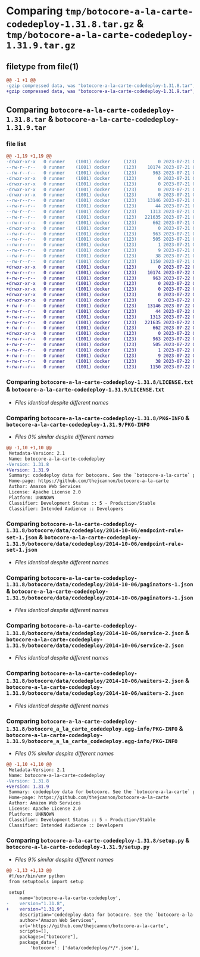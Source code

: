 # Comparing `tmp/botocore-a-la-carte-codedeploy-1.31.8.tar.gz` & `tmp/botocore-a-la-carte-codedeploy-1.31.9.tar.gz`

## filetype from file(1)

```diff
@@ -1 +1 @@
-gzip compressed data, was "botocore-a-la-carte-codedeploy-1.31.8.tar", last modified: Fri Jul 21 01:21:15 2023, max compression
+gzip compressed data, was "botocore-a-la-carte-codedeploy-1.31.9.tar", last modified: Sat Jul 22 01:20:18 2023, max compression
```

## Comparing `botocore-a-la-carte-codedeploy-1.31.8.tar` & `botocore-a-la-carte-codedeploy-1.31.9.tar`

### file list

```diff
@@ -1,19 +1,19 @@
-drwxr-xr-x   0 runner    (1001) docker     (123)        0 2023-07-21 01:21:15.170809 botocore-a-la-carte-codedeploy-1.31.8/
--rw-r--r--   0 runner    (1001) docker     (123)    10174 2023-07-21 01:21:14.000000 botocore-a-la-carte-codedeploy-1.31.8/LICENSE.txt
--rw-r--r--   0 runner    (1001) docker     (123)      963 2023-07-21 01:21:15.170809 botocore-a-la-carte-codedeploy-1.31.8/PKG-INFO
-drwxr-xr-x   0 runner    (1001) docker     (123)        0 2023-07-21 01:21:15.170809 botocore-a-la-carte-codedeploy-1.31.8/botocore/
-drwxr-xr-x   0 runner    (1001) docker     (123)        0 2023-07-21 01:21:15.170809 botocore-a-la-carte-codedeploy-1.31.8/botocore/data/
-drwxr-xr-x   0 runner    (1001) docker     (123)        0 2023-07-21 01:21:15.170809 botocore-a-la-carte-codedeploy-1.31.8/botocore/data/codedeploy/
-drwxr-xr-x   0 runner    (1001) docker     (123)        0 2023-07-21 01:21:15.170809 botocore-a-la-carte-codedeploy-1.31.8/botocore/data/codedeploy/2014-10-06/
--rw-r--r--   0 runner    (1001) docker     (123)    13146 2023-07-21 01:21:06.000000 botocore-a-la-carte-codedeploy-1.31.8/botocore/data/codedeploy/2014-10-06/endpoint-rule-set-1.json
--rw-r--r--   0 runner    (1001) docker     (123)       44 2023-07-21 01:21:06.000000 botocore-a-la-carte-codedeploy-1.31.8/botocore/data/codedeploy/2014-10-06/examples-1.json
--rw-r--r--   0 runner    (1001) docker     (123)     1313 2023-07-21 01:21:06.000000 botocore-a-la-carte-codedeploy-1.31.8/botocore/data/codedeploy/2014-10-06/paginators-1.json
--rw-r--r--   0 runner    (1001) docker     (123)   221635 2023-07-21 01:21:06.000000 botocore-a-la-carte-codedeploy-1.31.8/botocore/data/codedeploy/2014-10-06/service-2.json
--rw-r--r--   0 runner    (1001) docker     (123)      662 2023-07-21 01:21:06.000000 botocore-a-la-carte-codedeploy-1.31.8/botocore/data/codedeploy/2014-10-06/waiters-2.json
-drwxr-xr-x   0 runner    (1001) docker     (123)        0 2023-07-21 01:21:15.170809 botocore-a-la-carte-codedeploy-1.31.8/botocore_a_la_carte_codedeploy.egg-info/
--rw-r--r--   0 runner    (1001) docker     (123)      963 2023-07-21 01:21:15.000000 botocore-a-la-carte-codedeploy-1.31.8/botocore_a_la_carte_codedeploy.egg-info/PKG-INFO
--rw-r--r--   0 runner    (1001) docker     (123)      505 2023-07-21 01:21:15.000000 botocore-a-la-carte-codedeploy-1.31.8/botocore_a_la_carte_codedeploy.egg-info/SOURCES.txt
--rw-r--r--   0 runner    (1001) docker     (123)        1 2023-07-21 01:21:15.000000 botocore-a-la-carte-codedeploy-1.31.8/botocore_a_la_carte_codedeploy.egg-info/dependency_links.txt
--rw-r--r--   0 runner    (1001) docker     (123)        9 2023-07-21 01:21:15.000000 botocore-a-la-carte-codedeploy-1.31.8/botocore_a_la_carte_codedeploy.egg-info/top_level.txt
--rw-r--r--   0 runner    (1001) docker     (123)       38 2023-07-21 01:21:15.170809 botocore-a-la-carte-codedeploy-1.31.8/setup.cfg
--rw-r--r--   0 runner    (1001) docker     (123)     1150 2023-07-21 01:21:14.000000 botocore-a-la-carte-codedeploy-1.31.8/setup.py
+drwxr-xr-x   0 runner    (1001) docker     (123)        0 2023-07-22 01:20:18.356806 botocore-a-la-carte-codedeploy-1.31.9/
+-rw-r--r--   0 runner    (1001) docker     (123)    10174 2023-07-22 01:20:18.000000 botocore-a-la-carte-codedeploy-1.31.9/LICENSE.txt
+-rw-r--r--   0 runner    (1001) docker     (123)      963 2023-07-22 01:20:18.356806 botocore-a-la-carte-codedeploy-1.31.9/PKG-INFO
+drwxr-xr-x   0 runner    (1001) docker     (123)        0 2023-07-22 01:20:18.356806 botocore-a-la-carte-codedeploy-1.31.9/botocore/
+drwxr-xr-x   0 runner    (1001) docker     (123)        0 2023-07-22 01:20:18.356806 botocore-a-la-carte-codedeploy-1.31.9/botocore/data/
+drwxr-xr-x   0 runner    (1001) docker     (123)        0 2023-07-22 01:20:18.356806 botocore-a-la-carte-codedeploy-1.31.9/botocore/data/codedeploy/
+drwxr-xr-x   0 runner    (1001) docker     (123)        0 2023-07-22 01:20:18.356806 botocore-a-la-carte-codedeploy-1.31.9/botocore/data/codedeploy/2014-10-06/
+-rw-r--r--   0 runner    (1001) docker     (123)    13146 2023-07-22 01:20:09.000000 botocore-a-la-carte-codedeploy-1.31.9/botocore/data/codedeploy/2014-10-06/endpoint-rule-set-1.json
+-rw-r--r--   0 runner    (1001) docker     (123)       44 2023-07-22 01:20:09.000000 botocore-a-la-carte-codedeploy-1.31.9/botocore/data/codedeploy/2014-10-06/examples-1.json
+-rw-r--r--   0 runner    (1001) docker     (123)     1313 2023-07-22 01:20:09.000000 botocore-a-la-carte-codedeploy-1.31.9/botocore/data/codedeploy/2014-10-06/paginators-1.json
+-rw-r--r--   0 runner    (1001) docker     (123)   221635 2023-07-22 01:20:09.000000 botocore-a-la-carte-codedeploy-1.31.9/botocore/data/codedeploy/2014-10-06/service-2.json
+-rw-r--r--   0 runner    (1001) docker     (123)      662 2023-07-22 01:20:09.000000 botocore-a-la-carte-codedeploy-1.31.9/botocore/data/codedeploy/2014-10-06/waiters-2.json
+drwxr-xr-x   0 runner    (1001) docker     (123)        0 2023-07-22 01:20:18.356806 botocore-a-la-carte-codedeploy-1.31.9/botocore_a_la_carte_codedeploy.egg-info/
+-rw-r--r--   0 runner    (1001) docker     (123)      963 2023-07-22 01:20:18.000000 botocore-a-la-carte-codedeploy-1.31.9/botocore_a_la_carte_codedeploy.egg-info/PKG-INFO
+-rw-r--r--   0 runner    (1001) docker     (123)      505 2023-07-22 01:20:18.000000 botocore-a-la-carte-codedeploy-1.31.9/botocore_a_la_carte_codedeploy.egg-info/SOURCES.txt
+-rw-r--r--   0 runner    (1001) docker     (123)        1 2023-07-22 01:20:18.000000 botocore-a-la-carte-codedeploy-1.31.9/botocore_a_la_carte_codedeploy.egg-info/dependency_links.txt
+-rw-r--r--   0 runner    (1001) docker     (123)        9 2023-07-22 01:20:18.000000 botocore-a-la-carte-codedeploy-1.31.9/botocore_a_la_carte_codedeploy.egg-info/top_level.txt
+-rw-r--r--   0 runner    (1001) docker     (123)       38 2023-07-22 01:20:18.356806 botocore-a-la-carte-codedeploy-1.31.9/setup.cfg
+-rw-r--r--   0 runner    (1001) docker     (123)     1150 2023-07-22 01:20:18.000000 botocore-a-la-carte-codedeploy-1.31.9/setup.py
```

### Comparing `botocore-a-la-carte-codedeploy-1.31.8/LICENSE.txt` & `botocore-a-la-carte-codedeploy-1.31.9/LICENSE.txt`

 * *Files identical despite different names*

### Comparing `botocore-a-la-carte-codedeploy-1.31.8/PKG-INFO` & `botocore-a-la-carte-codedeploy-1.31.9/PKG-INFO`

 * *Files 0% similar despite different names*

```diff
@@ -1,10 +1,10 @@
 Metadata-Version: 2.1
 Name: botocore-a-la-carte-codedeploy
-Version: 1.31.8
+Version: 1.31.9
 Summary: codedeploy data for botocore. See the `botocore-a-la-carte` package for more info.
 Home-page: https://github.com/thejcannon/botocore-a-la-carte
 Author: Amazon Web Services
 License: Apache License 2.0
 Platform: UNKNOWN
 Classifier: Development Status :: 5 - Production/Stable
 Classifier: Intended Audience :: Developers
```

### Comparing `botocore-a-la-carte-codedeploy-1.31.8/botocore/data/codedeploy/2014-10-06/endpoint-rule-set-1.json` & `botocore-a-la-carte-codedeploy-1.31.9/botocore/data/codedeploy/2014-10-06/endpoint-rule-set-1.json`

 * *Files identical despite different names*

### Comparing `botocore-a-la-carte-codedeploy-1.31.8/botocore/data/codedeploy/2014-10-06/paginators-1.json` & `botocore-a-la-carte-codedeploy-1.31.9/botocore/data/codedeploy/2014-10-06/paginators-1.json`

 * *Files identical despite different names*

### Comparing `botocore-a-la-carte-codedeploy-1.31.8/botocore/data/codedeploy/2014-10-06/service-2.json` & `botocore-a-la-carte-codedeploy-1.31.9/botocore/data/codedeploy/2014-10-06/service-2.json`

 * *Files identical despite different names*

### Comparing `botocore-a-la-carte-codedeploy-1.31.8/botocore/data/codedeploy/2014-10-06/waiters-2.json` & `botocore-a-la-carte-codedeploy-1.31.9/botocore/data/codedeploy/2014-10-06/waiters-2.json`

 * *Files identical despite different names*

### Comparing `botocore-a-la-carte-codedeploy-1.31.8/botocore_a_la_carte_codedeploy.egg-info/PKG-INFO` & `botocore-a-la-carte-codedeploy-1.31.9/botocore_a_la_carte_codedeploy.egg-info/PKG-INFO`

 * *Files 0% similar despite different names*

```diff
@@ -1,10 +1,10 @@
 Metadata-Version: 2.1
 Name: botocore-a-la-carte-codedeploy
-Version: 1.31.8
+Version: 1.31.9
 Summary: codedeploy data for botocore. See the `botocore-a-la-carte` package for more info.
 Home-page: https://github.com/thejcannon/botocore-a-la-carte
 Author: Amazon Web Services
 License: Apache License 2.0
 Platform: UNKNOWN
 Classifier: Development Status :: 5 - Production/Stable
 Classifier: Intended Audience :: Developers
```

### Comparing `botocore-a-la-carte-codedeploy-1.31.8/setup.py` & `botocore-a-la-carte-codedeploy-1.31.9/setup.py`

 * *Files 9% similar despite different names*

```diff
@@ -1,13 +1,13 @@
 #!/usr/bin/env python
 from setuptools import setup
 
 setup(
     name='botocore-a-la-carte-codedeploy',
-    version="1.31.8",
+    version="1.31.9",
     description='codedeploy data for botocore. See the `botocore-a-la-carte` package for more info.',
     author='Amazon Web Services',
     url='https://github.com/thejcannon/botocore-a-la-carte',
     scripts=[],
     packages=["botocore"],
     package_data={
         'botocore': ['data/codedeploy/*/*.json'],
```

